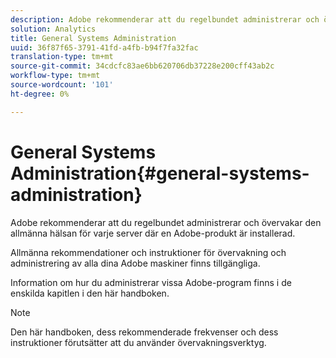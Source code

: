 ```yaml
---
description: Adobe rekommenderar att du regelbundet administrerar och övervakar den allmänna hälsan för varje server där en Adobe-produkt är installerad.
solution: Analytics
title: General Systems Administration
uuid: 36f87f65-3791-41fd-a4fb-b94f7fa32fac
translation-type: tm+mt
source-git-commit: 34cdcfc83ae6bb620706db37228e200cff43ab2c
workflow-type: tm+mt
source-wordcount: '101'
ht-degree: 0%

---
```



# General Systems Administration{#general-systems-administration}

Adobe rekommenderar att du regelbundet administrerar och övervakar den allmänna hälsan för varje server där en Adobe-produkt är installerad.

Allmänna rekommendationer och instruktioner för övervakning och administrering av alla dina Adobe maskiner finns tillgängliga.

Information om hur du administrerar vissa Adobe-program finns i de enskilda kapitlen i den här handboken.

>[!NOTE]
>
>Den här handboken, dess rekommenderade frekvenser och dess instruktioner förutsätter att du använder övervakningsverktyg.

